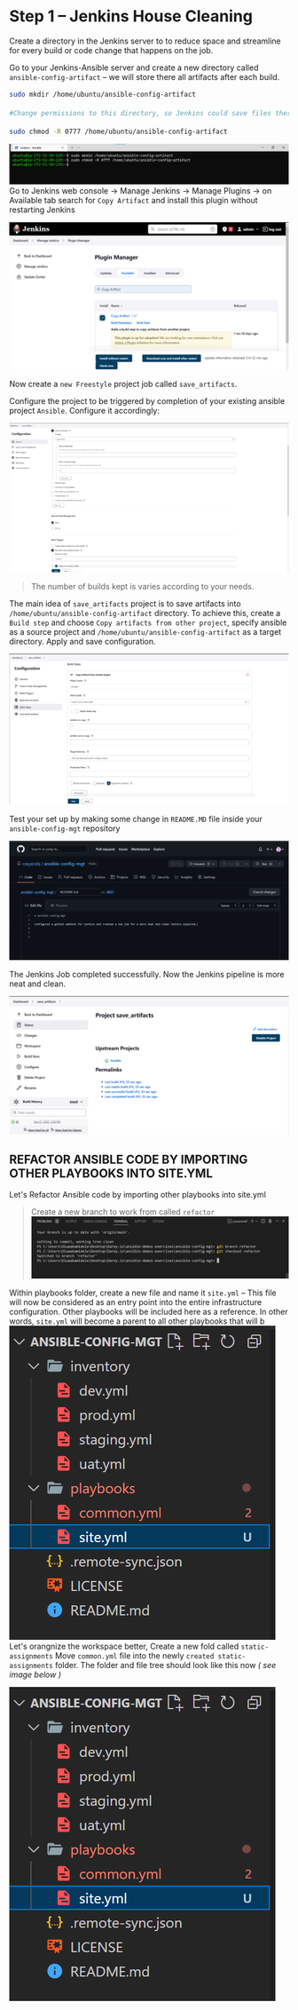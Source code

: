 # Step 1 – Jenkins House Cleaning

Create a directory in the Jenkins server to to reduce space and streamline for every build or code change that happens on the job.

Go to your Jenkins-Ansible server and create a new directory called `ansible-config-artifact` – we will store there all artifacts after each build.

```bash
sudo mkdir /home/ubuntu/ansible-config-artifact

#Change permissions to this directory, so Jenkins could save files there

sudo chmod -R 0777 /home/ubuntu/ansible-config-artifact
```

![create a directory](./images/1.png)
Go to Jenkins web console -> Manage Jenkins -> Manage Plugins -> on Available tab search for `Copy Artifact` and install this plugin without restarting Jenkins

![create a directory](./images/2.png)

Now create a `new Freestyle` project job called `save_artifacts`.

Configure the project to be triggered by completion of your existing ansible project `Ansible`. Configure it accordingly:

![create a directory](./images/3.png)

>The number of builds kept is varies according to your needs.

The main idea of `save_artifacts` project is to save artifacts into `/home/ubuntu/ansible-config-artifact` directory. To achieve this, create a `Build step` and choose `Copy artifacts from other project`, specify ansible as a source project and `/home/ubuntu/ansible-config-artifact` as a target directory. Apply and save configuration.

![create a directory](./images/4.png)

Test your set up by making some change in `README.MD` file inside your `ansible-config-mgt` repository

![create a directory](./images/5.png)

The Jenkins Job completed successfully. Now the Jenkins pipeline is more neat and clean.

![create a directory](./images/6.png)

## REFACTOR ANSIBLE CODE BY IMPORTING OTHER PLAYBOOKS INTO SITE.YML

Let's Refactor Ansible code by importing other playbooks into site.yml

> Create a new branch to work from called `refactor`
![create a directory](./images/7.png)

Within playbooks folder, create a new file and name it `site.yml` – This file will now be considered as an entry point into the entire infrastructure configuration. Other playbooks will be included here as a reference. In other words, `site.yml` will become a parent to all other playbooks that will b
![create a directory](./images/8.png)
Let's orangnize the workspace better, Create a new fold called `static-assignments` Move `common.yml` file into the newly `created static-assignments` folder. The folder and file tree should look like this now *( see image below )*

![create a directory](./images/8.png)